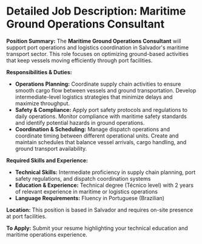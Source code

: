 # Detailed Job Description: Maritime Ground Operations Consultant

**Position Summary:**
The **Maritime Ground Operations Consultant** will support port operations and logistics coordination in Salvador's maritime transport sector. This role focuses on optimizing ground-based activities that keep vessels moving efficiently through port facilities.

**Responsibilities & Duties:**
- **Operations Planning:** Coordinate supply chain activities to ensure smooth cargo flow between vessels and ground transportation. Develop intermediate-level logistics strategies that minimize delays and maximize throughput.
- **Safety & Compliance:** Apply port safety protocols and regulations to daily operations. Monitor compliance with maritime safety standards and identify potential hazards in ground operations.
- **Coordination & Scheduling:** Manage dispatch operations and coordinate timing between different operational units. Create and maintain schedules that balance vessel arrivals, cargo handling, and ground transport availability.

**Required Skills and Experience:**
- **Technical Skills:** Intermediate proficiency in supply chain planning, port safety regulations, and dispatch coordination systems
- **Education & Experience:** Technical degree (Técnico level) with 2 years of relevant experience in maritime or logistics operations
- **Language Requirements:** Fluency in Portuguese (Brazilian)

**Location:**
This position is based in Salvador and requires on-site presence at port facilities.

**To Apply:**
Submit your resume highlighting your technical education and maritime operations experience.